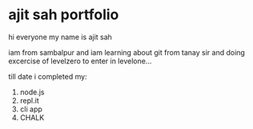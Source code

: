 # ajit sah portfolio

hi everyone my name is ajit sah 

iam from sambalpur and iam learning about git from tanay sir and doing excercise of levelzero to enter in levelone...

till date i completed my:

1. node.js
2. repl.it
3. cli app
4. CHALK